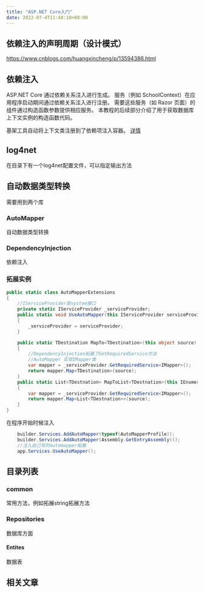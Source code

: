 ```yaml
---
title: "ASP.NET Core入门"
date: 2022-07-4T11:48:10+08:00
---
```


## 依赖注入的声明周期（设计模式）
https://www.cnblogs.com/huangxincheng/p/13594386.html
## 依赖注入
ASP.NET Core 通过依赖关系注入进行生成。 服务（例如 SchoolContext）在应用程序启动期间通过依赖关系注入进行注册。 需要这些服务（如 Razor 页面）的组件通过构造函数参数提供相应服务。 本教程的后续部分介绍了用于获取数据库上下文实例的构造函数代码。

基架工具自动将上下文类注册到了依赖项注入容器。
[详情](https://docs.microsoft.com/zh-cn/aspnet/core/fundamentals/dependency-injection?view=aspnetcore-6.0)

## log4net
在目录下有一个log4net配置文件，可以指定输出方法
## 自动数据类型转换
需要用到两个库
### AutoMapper
自动数据类型转换  
### DependencyInjection
依赖注入

### 拓展实例
```c#
public static class AutoMapperExtensions
{
    //IServiceProvider是system接口
    private static IServiceProvider _serviceProvider;
    public static void UseAutoMapper(this IServiceProvider serviceProvider)
    {
        _serviceProvider = serviceProvider;
    }

    public static TDestination MapTo<TDestination>(this object source)
    {
        //DependencyInjection拓展了GetRequiredService方法
        //AutoMapper 实现IMapper类
        var mapper = _serviceProvider.GetRequiredService<IMapper>();
        return mapper.Map<TDestination>(source);
    }
    public static List<TDestnation> MapToList<TDestnation>(this IEnumerable source)
    {
        var mapper = _serviceProvider.GetRequiredService<IMapper>();
        return mapper.Map<List<TDestnation>>(source);
    }
}
```
在程序开始时候注入
```c#
    builder.Services.AddAutoMapper(typeof(AutoMapperProfile));
    builder.Services.AddAutoMapper(Assembly.GetEntryAssembly());
    //注入自己写的automapper拓展
    app.Services.UseAutoMapper();

```

## 目录列表
### common
常用方法，例如拓展string拓展方法

### Repositories 
数据库方面
#### Entites
数据表
## 相关文章

